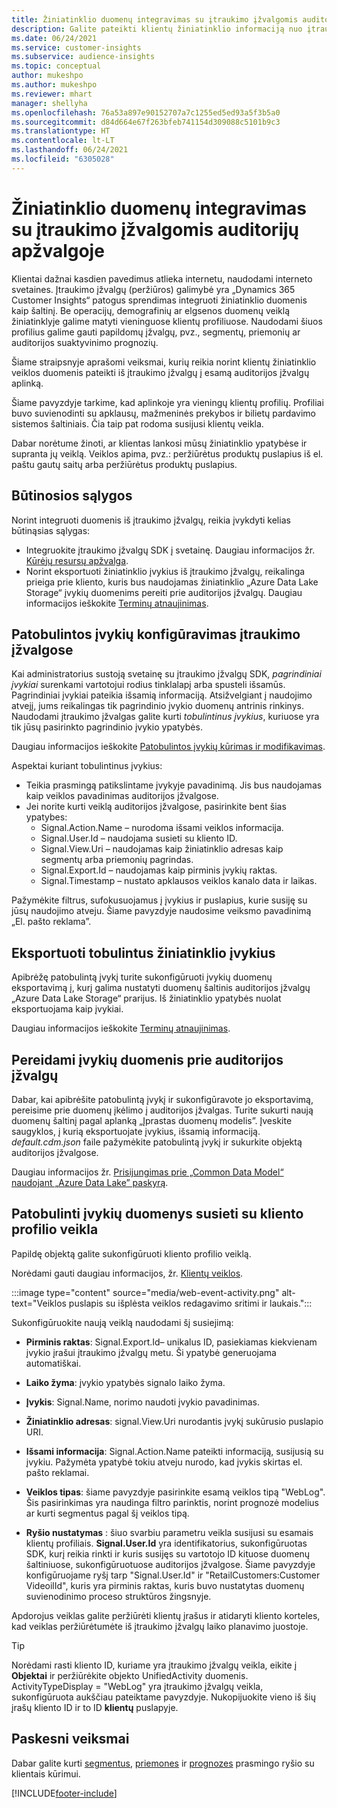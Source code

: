 ```yaml
---
title: Žiniatinklio duomenų integravimas su įtraukimo įžvalgomis auditorijų apžvalgoje
description: Galite pateikti klientų žiniatinklio informaciją nuo įtraukimo įžvalgų iki auditorijos įžvalgų.
ms.date: 06/24/2021
ms.service: customer-insights
ms.subservice: audience-insights
ms.topic: conceptual
author: mukeshpo
ms.author: mukeshpo
ms.reviewer: mhart
manager: shellyha
ms.openlocfilehash: 76a53a897e90152707a7c1255ed5ed93a5f3b5a0
ms.sourcegitcommit: d84d664e67f263bfeb741154d309088c5101b9c3
ms.translationtype: HT
ms.contentlocale: lt-LT
ms.lasthandoff: 06/24/2021
ms.locfileid: "6305028"
---
```

# <a name="integrate-web-data-from-engagement-insights-with-audience-insights"></a>Žiniatinklio duomenų integravimas su įtraukimo įžvalgomis auditorijų apžvalgoje

Klientai dažnai kasdien pavedimus atlieka internetu, naudodami interneto svetaines. Įtraukimo įžvalgų (peržiūros) galimybė yra „Dynamics 365 Customer Insights“ patogus sprendimas integruoti žiniatinklio duomenis kaip šaltinį. Be operacijų, demografinių ar elgsenos duomenų veiklą žiniatinklyje galime matyti vieninguose klientų profiliuose. Naudodami šiuos profilius galime gauti papildomų įžvalgų, pvz., segmentų, priemonių ar auditorijos suaktyvinimo prognozių.

Šiame straipsnyje aprašomi veiksmai, kurių reikia norint klientų žiniatinklio veiklos duomenis pateikti iš įtraukimo įžvalgų į esamą auditorijos įžvalgų aplinką.

Šiame pavyzdyje tarkime, kad aplinkoje yra vieningų klientų profilių. Profiliai buvo suvienodinti su apklausų, mažmeninės prekybos ir bilietų pardavimo sistemos šaltiniais. Čia taip pat rodoma susijusi klientų veikla. 

Dabar norėtume žinoti, ar klientas lankosi mūsų žiniatinklio ypatybėse ir supranta jų veiklą. Veiklos apima, pvz.: peržiūrėtus produktų puslapius iš el. paštu gautų saitų arba peržiūrėtus produktų puslapius.

## <a name="prerequisites"></a>Būtinosios sąlygos

Norint integruoti duomenis iš įtraukimo įžvalgų, reikia įvykdyti kelias būtinąsias sąlygas: 

- Integruokite įtraukimo įžvalgų SDK į svetainę. Daugiau informacijos žr. [Kūrėjų resursų apžvalga](../engagement-insights/developer-resources.md).
- Norint eksportuoti žiniatinklio įvykius iš įtraukimo įžvalgų, reikalinga prieiga prie kliento, kuris bus naudojamas žiniatinklio „Azure Data Lake Storage“ įvykių duomenims pereiti prie auditorijos įžvalgų. Daugiau informacijos ieškokite [Terminų atnaujinimas](../engagement-insights/export-events.md).

## <a name="configure-refined-events-in-engagement-insights"></a>Patobulintos įvykių konfigūravimas įtraukimo įžvalgose

Kai administratorius sustoją svetainę su įtraukimo įžvalgų SDK, *pagrindiniai įvykiai* surenkami vartotojui rodius tinklalapį arba spusteli išsamūs. Pagrindiniai įvykiai pateikia išsamią informaciją. Atsižvelgiant į naudojimo atvejį, jums reikalingas tik pagrindinio įvykio duomenų antrinis rinkinys. Naudodami įtraukimo įžvalgas galite kurti *tobulintinus įvykius*, kuriuose yra tik jūsų pasirinkto pagrindinio įvykio ypatybės.     

Daugiau informacijos ieškokite [Patobulintos įvykių kūrimas ir modifikavimas](../engagement-insights/refined-events.md).

Aspektai kuriant tobulintinus įvykius: 

- Teikia prasmingą patikslintame įvykyje pavadinimą. Jis bus naudojamas kaip veiklos pavadinimas auditorijos įžvalgose.
- Jei norite kurti veiklą auditorijos įžvalgose, pasirinkite bent šias ypatybes: 
    - Signal.Action.Name – nurodoma išsami veiklos informacija.
    - Signal.User.Id – naudojama susieti su kliento ID.
    - Signal.View.Uri – naudojamas kaip žiniatinklio adresas kaip segmentų arba priemonių pagrindas.
    - Signal.Export.Id – naudojamas kaip pirminis įvykių raktas.
    - Signal.Timestamp – nustato apklausos veiklos kanalo data ir laikas.

Pažymėkite filtrus, sufokusuojamus į įvykius ir puslapius, kurie susiję su jūsų naudojimo atveju. Šiame pavyzdyje naudosime veiksmo pavadinimą „El. pašto reklama”.

## <a name="export-the-refined-web-events"></a>Eksportuoti tobulintus žiniatinklio įvykius 

Apibrėžę patobulintą įvykį turite sukonfigūruoti įvykių duomenų eksportavimą į, kurį galima nustatyti duomenų šaltinis auditorijos įžvalgų „Azure Data Lake Storage“ prarijus. Iš žiniatinklio ypatybės nuolat eksportuojama kaip įvykiai.

Daugiau informacijos ieškokite [Terminų atnaujinimas](../engagement-insights/export-events.md).

## <a name="ingest-event-data-to-audience-insights"></a>Pereidami įvykių duomenis prie auditorijos įžvalgų

Dabar, kai apibrėšite patobulintą įvykį ir sukonfigūravote jo eksportavimą, pereisime prie duomenų įkėlimo į auditorijos įžvalgas. Turite sukurti naują duomenų šaltinį pagal aplanką „Įprastas duomenų modelis”. Įveskite saugyklos, į kurią eksportuojate įvykius, išsamią informaciją. *default.cdm.json* faile pažymėkite patobulintą įvykį ir sukurkite objektą auditorijos įžvalgose.

Daugiau informacijos žr. [Prisijungimas prie „Common Data Model“ naudojant „Azure Data Lake” paskyrą](connect-common-data-model.md).


## <a name="relate-refined-event-data-as-an-activity-of-a-customer-profile"></a>Patobulinti įvykių duomenys susieti su kliento profilio veikla

Papildę objektą galite sukonfigūruoti kliento profilio veiklą.

Norėdami gauti daugiau informacijos, žr. [Klientų veiklos](activities.md).

:::image type="content" source="media/web-event-activity.png" alt-text="Veiklos puslapis su išplėsta veiklos redagavimo sritimi ir laukais.":::

Sukonfigūruokite naują veiklą naudodami šį susiejimą: 

- **Pirminis raktas**: Signal.Export.Id– unikalus ID, pasiekiamas kiekvienam įvykio įrašui įtraukimo įžvalgų metu. Ši ypatybė generuojama automatiškai.

- **Laiko žyma**: įvykio ypatybės signalo laiko žyma.

- **Įvykis**: Signal.Name, norimo naudoti įvykio pavadinimas.

- **Žiniatinklio adresas**: signal.View.Uri nurodantis įvykį sukūrusio puslapio URI.

- **Išsami informacija**: Signal.Action.Name pateikti informaciją, susijusią su įvykiu. Pažymėta ypatybė tokiu atveju nurodo, kad įvykis skirtas el. pašto reklamai.

- **Veiklos tipas**: šiame pavyzdyje pasirinkite esamą veiklos tipą "WebLog". Šis pasirinkimas yra naudinga filtro parinktis, norint prognozė modelius ar kurti segmentus pagal šį veiklos tipą.

- **Ryšio nustatymas** : šiuo svarbiu parametru veikla susijusi su esamais klientų profiliais. **Signal.User.Id** yra identifikatorius, sukonfigūruotas SDK, kurį reikia rinkti ir kuris susijęs su vartotojo ID kituose duomenų šaltiniuose, sukonfigūruotuose auditorijos įžvalgose. Šiame pavyzdyje konfigūruojame ryšį tarp "Signal.User.Id" ir "RetailCustomers:Customer VideoilId", kuris yra pirminis raktas, kuris buvo nustatytas duomenų suvienodinimo proceso struktūros žingsnyje.

Apdorojus veiklas galite peržiūrėti klientų įrašus ir atidaryti kliento korteles, kad veiklas peržiūrėtumėte iš įtraukimo įžvalgų laiko planavimo juostoje. 

> [!TIP]
> Norėdami rasti kliento ID, kuriame yra įtraukimo įžvalgų veikla, eikite į **Objektai** ir peržiūrėkite objekto UnifiedActivity duomenis. ActivityTypeDisplay = "WebLog" yra įtraukimo įžvalgų veikla, sukonfigūruota aukščiau pateiktame pavyzdyje. Nukopijuokite vieno iš šių įrašų kliento ID ir to ID **klientų** puslapyje.

## <a name="next-steps"></a>Paskesni veiksmai

Dabar galite kurti [segmentus](segments.md), [priemones](measures.md) ir [prognozes](predictions.md) prasmingo ryšio su klientais kūrimui.


[!INCLUDE[footer-include](../includes/footer-banner.md)]
